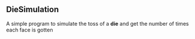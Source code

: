 ## DieSimulation
A simple program to simulate the toss of a __die__ and get the number of times each face is gotten
